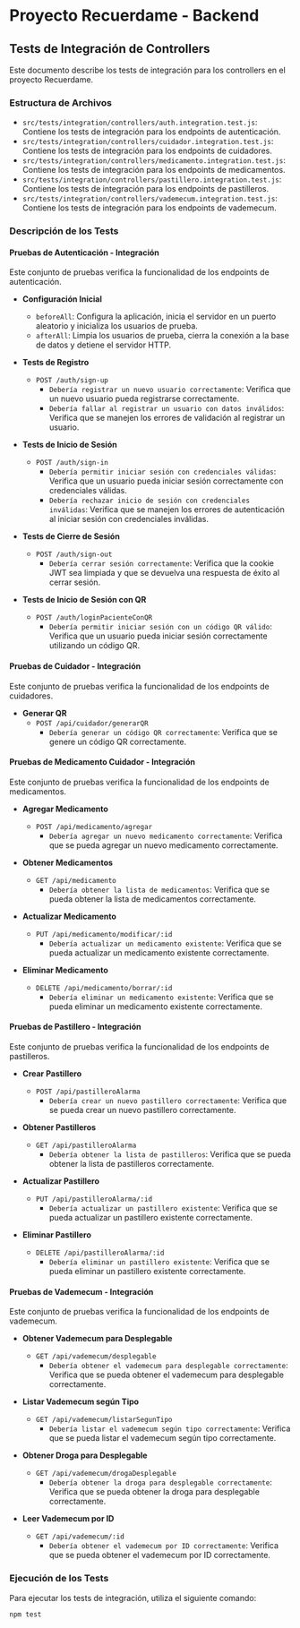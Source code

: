 # Proyecto Recuerdame - Backend

## Tests de Integración de Controllers

Este documento describe los tests de integración para los controllers en el proyecto Recuerdame.

### Estructura de Archivos

- `src/tests/integration/controllers/auth.integration.test.js`: Contiene los tests de integración para los endpoints de autenticación.
- `src/tests/integration/controllers/cuidador.integration.test.js`: Contiene los tests de integración para los endpoints de cuidadores.
- `src/tests/integration/controllers/medicamento.integration.test.js`: Contiene los tests de integración para los endpoints de medicamentos.
- `src/tests/integration/controllers/pastillero.integration.test.js`: Contiene los tests de integración para los endpoints de pastilleros.
- `src/tests/integration/controllers/vademecum.integration.test.js`: Contiene los tests de integración para los endpoints de vademecum.

### Descripción de los Tests

#### Pruebas de Autenticación - Integración

Este conjunto de pruebas verifica la funcionalidad de los endpoints de autenticación.

- **Configuración Inicial**
  - `beforeAll`: Configura la aplicación, inicia el servidor en un puerto aleatorio y inicializa los usuarios de prueba.
  - `afterAll`: Limpia los usuarios de prueba, cierra la conexión a la base de datos y detiene el servidor HTTP.

- **Tests de Registro**
  - `POST /auth/sign-up`
    - `Debería registrar un nuevo usuario correctamente`: Verifica que un nuevo usuario pueda registrarse correctamente.
    - `Debería fallar al registrar un usuario con datos inválidos`: Verifica que se manejen los errores de validación al registrar un usuario.

- **Tests de Inicio de Sesión**
  - `POST /auth/sign-in`
    - `Debería permitir iniciar sesión con credenciales válidas`: Verifica que un usuario pueda iniciar sesión correctamente con credenciales válidas.
    - `Debería rechazar inicio de sesión con credenciales inválidas`: Verifica que se manejen los errores de autenticación al iniciar sesión con credenciales inválidas.

- **Tests de Cierre de Sesión**
  - `POST /auth/sign-out`
    - `Debería cerrar sesión correctamente`: Verifica que la cookie JWT sea limpiada y que se devuelva una respuesta de éxito al cerrar sesión.

- **Tests de Inicio de Sesión con QR**
  - `POST /auth/loginPacienteConQR`
    - `Debería permitir iniciar sesión con un código QR válido`: Verifica que un usuario pueda iniciar sesión correctamente utilizando un código QR.

#### Pruebas de Cuidador - Integración

Este conjunto de pruebas verifica la funcionalidad de los endpoints de cuidadores.

- **Generar QR**
  - `POST /api/cuidador/generarQR`
    - `Debería generar un código QR correctamente`: Verifica que se genere un código QR correctamente.

#### Pruebas de Medicamento Cuidador - Integración

Este conjunto de pruebas verifica la funcionalidad de los endpoints de medicamentos.

- **Agregar Medicamento**
  - `POST /api/medicamento/agregar`
    - `Debería agregar un nuevo medicamento correctamente`: Verifica que se pueda agregar un nuevo medicamento correctamente.

- **Obtener Medicamentos**
  - `GET /api/medicamento`
    - `Debería obtener la lista de medicamentos`: Verifica que se pueda obtener la lista de medicamentos correctamente.

- **Actualizar Medicamento**
  - `PUT /api/medicamento/modificar/:id`
    - `Debería actualizar un medicamento existente`: Verifica que se pueda actualizar un medicamento existente correctamente.

- **Eliminar Medicamento**
  - `DELETE /api/medicamento/borrar/:id`
    - `Debería eliminar un medicamento existente`: Verifica que se pueda eliminar un medicamento existente correctamente.

#### Pruebas de Pastillero - Integración

Este conjunto de pruebas verifica la funcionalidad de los endpoints de pastilleros.

- **Crear Pastillero**
  - `POST /api/pastilleroAlarma`
    - `Debería crear un nuevo pastillero correctamente`: Verifica que se pueda crear un nuevo pastillero correctamente.

- **Obtener Pastilleros**
  - `GET /api/pastilleroAlarma`
    - `Debería obtener la lista de pastilleros`: Verifica que se pueda obtener la lista de pastilleros correctamente.

- **Actualizar Pastillero**
  - `PUT /api/pastilleroAlarma/:id`
    - `Debería actualizar un pastillero existente`: Verifica que se pueda actualizar un pastillero existente correctamente.

- **Eliminar Pastillero**
  - `DELETE /api/pastilleroAlarma/:id`
    - `Debería eliminar un pastillero existente`: Verifica que se pueda eliminar un pastillero existente correctamente.

#### Pruebas de Vademecum - Integración

Este conjunto de pruebas verifica la funcionalidad de los endpoints de vademecum.

- **Obtener Vademecum para Desplegable**
  - `GET /api/vademecum/desplegable`
    - `Debería obtener el vademecum para desplegable correctamente`: Verifica que se pueda obtener el vademecum para desplegable correctamente.

- **Listar Vademecum según Tipo**
  - `GET /api/vademecum/listarSegunTipo`
    - `Debería listar el vademecum según tipo correctamente`: Verifica que se pueda listar el vademecum según tipo correctamente.

- **Obtener Droga para Desplegable**
  - `GET /api/vademecum/drogaDesplegable`
    - `Debería obtener la droga para desplegable correctamente`: Verifica que se pueda obtener la droga para desplegable correctamente.

- **Leer Vademecum por ID**
  - `GET /api/vademecum/:id`
    - `Debería obtener el vademecum por ID correctamente`: Verifica que se pueda obtener el vademecum por ID correctamente.

### Ejecución de los Tests

Para ejecutar los tests de integración, utiliza el siguiente comando:

```bash
npm test
```